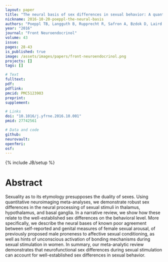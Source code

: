 ```yaml
---
layout: paper
title: "The neural basis of sex differences in sexual behavior: A quantitative meta-analysis."
nickname: 2016-10-20-poeppl-the-neural-basis
authors: "Poeppl TB, Langguth B, Rupprecht R, Safron A, Bzdok D, Laird AR, Eickhoff SB"
year: "2016"
journal: "Front Neuroendocrinol"
volume: 43
issue: 
pages: 28-43
is_published: true
image: /assets/images/papers/front-neuroendocrinol.png
projects: []
tags: []

# Text
fulltext:
pdf:
pdflink:
pmcid: PMC5123903
preprint:
supplement:

# Links
doi: "10.1016/j.yfrne.2016.10.001"
pmid: 27742561

# Data and code
github:
neurovault:
openfmri:
osf:
---
```

{% include JB/setup %}

# Abstract

Sexuality as to its etymology presupposes the duality of sexes. Using quantitative neuroimaging meta-analyses, we demonstrate robust sex differences in the neural processing of sexual stimuli in thalamus, hypothalamus, and basal ganglia. In a narrative review, we show how these relate to the well-established sex differences on the behavioral level. More specifically, we describe the neural bases of known poor agreement between self-reported and genital measures of female sexual arousal, of previously proposed male proneness to affective sexual conditioning, as well as hints of unconscious activation of bonding mechanisms during sexual stimulation in women. In summary, our meta-analytic review demonstrates that neurofunctional sex differences during sexual stimulation can account for well-established sex differences in sexual behavior.
